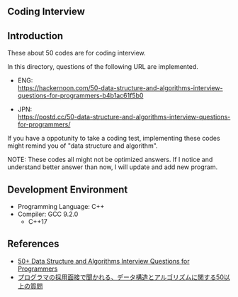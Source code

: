 ## Coding Interview

## Introduction

These about 50 codes are for coding interview.

In this directory, questions of the following URL are implemented.

- ENG:  
<https://hackernoon.com/50-data-structure-and-algorithms-interview-questions-for-programmers-b4b1ac61f5b0>

- JPN:  
<https://postd.cc/50-data-structure-and-algorithms-interview-questions-for-programmers/>

If you have a oppotunity to take a coding test, implementing these codes might remind you of "data structure and algorithm".

NOTE:
These codes all might not be optimized answers. If I notice and understand better answer than now, I will update and add new program.

## Development Environment
- Programming Language: C++
- Compiler: GCC 9.2.0
    - C++17

## References
- [50+ Data Structure and Algorithms Interview Questions for Programmers
](https://hackernoon.com/50-data-structure-and-algorithms-interview-questions-for-programmers-b4b1ac61f5b0)
- [プログラマの採用面接で聞かれる、データ構造とアルゴリズムに関する50以上の質問](https://postd.cc/50-data-structure-and-algorithms-interview-questions-for-programmers/)
